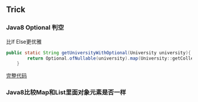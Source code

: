 ## Trick 

### Java8 Optional 判空

比If Else更优雅
```java
public static String getUniversityWithOptional(University university){
        return Optional.ofNullable(university).map(University::getCollege).map(College::getDepartment).map(Department::getName).orElse(null);
    }
```
[完整代码](./src/main/java/RemoveIfElseNPE.java)


### Java8比较Map和List里面对象元素是否一样

